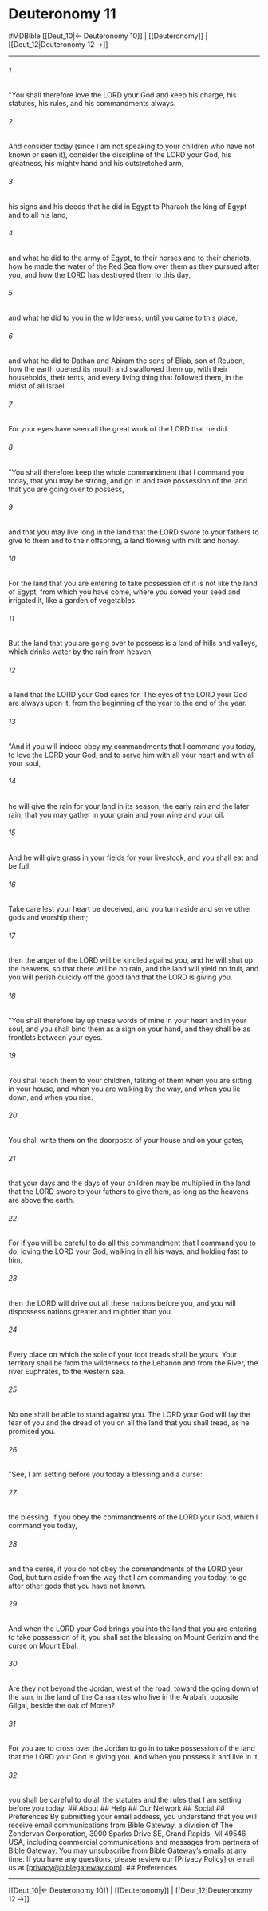 # Deuteronomy 11
#MDBible
[[Deut_10|← Deuteronomy 10]] | [[Deuteronomy]] | [[Deut_12|Deuteronomy 12 →]]

***


###### 1 
"You shall therefore love the LORD your God and keep his charge, his statutes, his rules, and his commandments always. 

###### 2 
And consider today (since I am not speaking to your children who have not known or seen it), consider the discipline of the LORD your God, his greatness, his mighty hand and his outstretched arm, 

###### 3 
his signs and his deeds that he did in Egypt to Pharaoh the king of Egypt and to all his land, 

###### 4 
and what he did to the army of Egypt, to their horses and to their chariots, how he made the water of the Red Sea flow over them as they pursued after you, and how the LORD has destroyed them to this day, 

###### 5 
and what he did to you in the wilderness, until you came to this place, 

###### 6 
and what he did to Dathan and Abiram the sons of Eliab, son of Reuben, how the earth opened its mouth and swallowed them up, with their households, their tents, and every living thing that followed them, in the midst of all Israel. 

###### 7 
For your eyes have seen all the great work of the LORD that he did. 

###### 8 
"You shall therefore keep the whole commandment that I command you today, that you may be strong, and go in and take possession of the land that you are going over to possess, 

###### 9 
and that you may live long in the land that the LORD swore to your fathers to give to them and to their offspring, a land flowing with milk and honey. 

###### 10 
For the land that you are entering to take possession of it is not like the land of Egypt, from which you have come, where you sowed your seed and irrigated it, like a garden of vegetables. 

###### 11 
But the land that you are going over to possess is a land of hills and valleys, which drinks water by the rain from heaven, 

###### 12 
a land that the LORD your God cares for. The eyes of the LORD your God are always upon it, from the beginning of the year to the end of the year. 

###### 13 
"And if you will indeed obey my commandments that I command you today, to love the LORD your God, and to serve him with all your heart and with all your soul, 

###### 14 
he will give the rain for your land in its season, the early rain and the later rain, that you may gather in your grain and your wine and your oil. 

###### 15 
And he will give grass in your fields for your livestock, and you shall eat and be full. 

###### 16 
Take care lest your heart be deceived, and you turn aside and serve other gods and worship them; 

###### 17 
then the anger of the LORD will be kindled against you, and he will shut up the heavens, so that there will be no rain, and the land will yield no fruit, and you will perish quickly off the good land that the LORD is giving you. 

###### 18 
"You shall therefore lay up these words of mine in your heart and in your soul, and you shall bind them as a sign on your hand, and they shall be as frontlets between your eyes. 

###### 19 
You shall teach them to your children, talking of them when you are sitting in your house, and when you are walking by the way, and when you lie down, and when you rise. 

###### 20 
You shall write them on the doorposts of your house and on your gates, 

###### 21 
that your days and the days of your children may be multiplied in the land that the LORD swore to your fathers to give them, as long as the heavens are above the earth. 

###### 22 
For if you will be careful to do all this commandment that I command you to do, loving the LORD your God, walking in all his ways, and holding fast to him, 

###### 23 
then the LORD will drive out all these nations before you, and you will dispossess nations greater and mightier than you. 

###### 24 
Every place on which the sole of your foot treads shall be yours. Your territory shall be from the wilderness to the Lebanon and from the River, the river Euphrates, to the western sea. 

###### 25 
No one shall be able to stand against you. The LORD your God will lay the fear of you and the dread of you on all the land that you shall tread, as he promised you. 

###### 26 
"See, I am setting before you today a blessing and a curse: 

###### 27 
the blessing, if you obey the commandments of the LORD your God, which I command you today, 

###### 28 
and the curse, if you do not obey the commandments of the LORD your God, but turn aside from the way that I am commanding you today, to go after other gods that you have not known. 

###### 29 
And when the LORD your God brings you into the land that you are entering to take possession of it, you shall set the blessing on Mount Gerizim and the curse on Mount Ebal. 

###### 30 
Are they not beyond the Jordan, west of the road, toward the going down of the sun, in the land of the Canaanites who live in the Arabah, opposite Gilgal, beside the oak of Moreh? 

###### 31 
For you are to cross over the Jordan to go in to take possession of the land that the LORD your God is giving you. And when you possess it and live in it, 

###### 32 
you shall be careful to do all the statutes and the rules that I am setting before you today. ## About ## Help ## Our Network ## Social ## Preferences By submitting your email address, you understand that you will receive email communications from Bible Gateway, a division of The Zondervan Corporation, 3900 Sparks Drive SE, Grand Rapids, MI 49546 USA, including commercial communications and messages from partners of Bible Gateway. You may unsubscribe from Bible Gateway&rsquo;s emails at any time. If you have any questions, please review our [Privacy Policy] or email us at [privacy@biblegateway.com]. ## Preferences

***

[[Deut_10|← Deuteronomy 10]] | [[Deuteronomy]] | [[Deut_12|Deuteronomy 12 →]]
